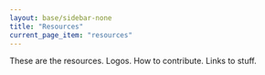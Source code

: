```yaml
---
layout: base/sidebar-none
title: "Resources"
current_page_item: "resources"
---
```


These are the resources. Logos. How to contribute. Links to stuff.